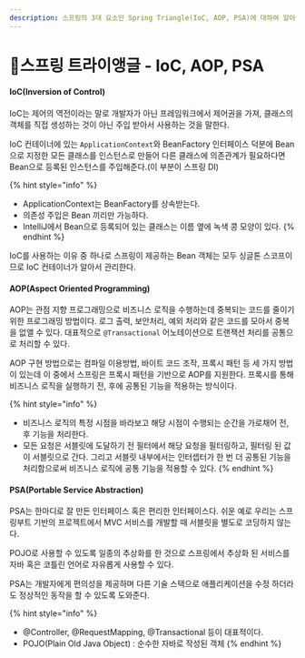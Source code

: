```yaml
---
description: 스프링의 3대 요소인 Spring Triangle(IoC, AOP, PSA)에 대하여 알아본다.
---
```


# 스프링 트라이앵글 - IoC, AOP, PSA

#### IoC(Inversion of Control)

IoC는 제어의 역전이라는 말로 개발자가 아닌 프레임워크에서 제어권을 가져, 클래스의 객체를 직접 생성하는 것이 아닌 주입 받아서 사용하는 것을 말한다.&#x20;

IoC 컨테이너에 있는 `ApplicationContext`와 BeanFactory 인터페이스 덕분에 Bean으로 지정한 모든 클래스를 인스턴스로 만들어 다른 클래스에 의존관계가 필요하다면 Bean으로 등록된 인스턴스를 주입해준다.(이 부분이 스프링 DI)

{% hint style="info" %}
* ApplicationContext는 BeanFactory를 상속받는다.
* 의존성 주입은 Bean 끼리만 가능하다.
* IntelliJ에서 Bean으로 등록되어 있는 클래스는 이름 옆에 녹색 콩 모양이 있다.
{% endhint %}

IoC를 사용하는 이유 중 하나로 스프링이 제공하는 Bean 객체는 모두 싱글톤 스코프이므로 IoC 컨테이너가 알아서 관리한다.

#### AOP(Aspect Oriented Programming)

AOP는 관점 지향 프로그래밍으로 비즈니스 로직을 수행하는데 중복되는 코드를 줄이기 위한 프로그래밍 방법이다. 로그 출력, 보안처리, 예외 처리와 같은 코드를 모아서 중복을 없앨 수 있다. 대표적으로 `@Transactional` 어노테이션으로 트랜잭션 처리를 공통으로 처리할 수 있다.

AOP 구현 방법으로는 컴파일 이용방법, 바이트 코드 조작, 프록시 패턴 등 세 가지 방법이 있는데 이 중에서 스프링은 프록시 패턴을 기반으로 AOP를 지원한다. 프록시를 통해 비즈니스 로직을 실행하기 전, 후에 공통된 기능을 적용하는 방식이다.

{% hint style="info" %}
* 비즈니스 로직의 특정 시점을 바라보고 해당 시점이 수행되는 순간을 가로채어 전, 후 기능을 처리한다.&#x20;
* 모든 요청은 서블릿에 도달하기 전 필터에서 해당 요청을 필터링하고, 필터링 된 값이 서블릿으로 간다. 그리고 서블릿 내부에서는 인터셉터가 한 번 더 공통된 기능을 처리함으로써 비즈니스 로직에 공통 기능을 적용할 수 있다.
{% endhint %}

#### PSA(Portable Service Abstraction)

PSA는 한마디로 잘 만든 인터페이스 혹은 편리한 인터페이스다. 쉬운 예로 우리는 스프링부트 기반의 프로젝트에서 MVC 서비스를 개발할 때 서블릿을 별도로 코딩하지 않는다.

POJO로 사용할 수 있도록 일종의 추상화를 한 것으로 스프링에서 추상화 된 서비스를 자바 혹은 코틀린 언어로 자유롭게 사용할 수 있다.&#x20;

PSA는 개발자에게 편의성을 제공하며 다른 기술 스택으로 애플리케이션을 수정 하더라도 정상적인 동작을 할 수 있도록 도와준다.

{% hint style="info" %}
* @Controller, @RequestMapping, @Transactional 등이 대표적이다.
* POJO(Plain Old Java Object) : 순수한 자바로 작성된 객체
{% endhint %}

